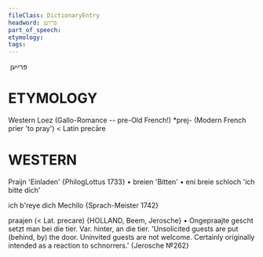 ```yaml
---
fileClass: DictionaryEntry
headword: פּרײַען
part_of_speech: 
etymology: 
tags: 
---
```

 פּרײַען

ETYMOLOGY
===========
Western Loez (Gallo-Romance -- pre-Old French!) *prej- (Modern French prier 'to pray') < Latin precāre

WESTERN
========

Praijn 'Einladen' {PhilogLottus 1733}
	•	breien 'Bitten'
	•	eni breie schloch 'ich bitte dich'

ich b'reye dich Mechilo {Sprach-Meister 1742}

praajen (< Lat. precare) {HOLLAND, Beem, Jerosche}
	•	Ongepraajte gescht setzt man bei die tier. Var. hinter, an die tier. 'Unsolicited guests are put (behind, by) the door. Uninvited guests are not welcome. Certainly originally intended as a reaction to schnorrers.' {Jerosche №262}